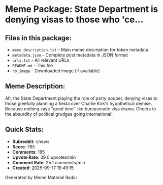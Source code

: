 # Meme Package: State Department is denying visas to those who 'ce...

## Files in this package:
- `meme_description.txt` - Main meme description for token metadata
- `metadata.json` - Complete post metadata in JSON format
- `urls.txt` - All relevant URLs
- `README.md` - This file
- `no_image` - Downloaded image (if available)

## Meme Description:
Ah, the State Department playing the role of party pooper, denying visas to those gleefully planning a fiesta over Charlie Kirk's hypothetical demise. Because nothing says "good time" like bureaucratic visa drama. Cheers to the absurdity of political grudges going international!

## Quick Stats:
- **Subreddit**: r/news
- **Score**: 795
- **Comments**: 185
- **Upvote Rate**: 39.0 upvotes/min
- **Comment Rate**: 25.1 comments/min
- **Created**: 2025-09-17 19:49:15

Generated by Meme Material Radar
